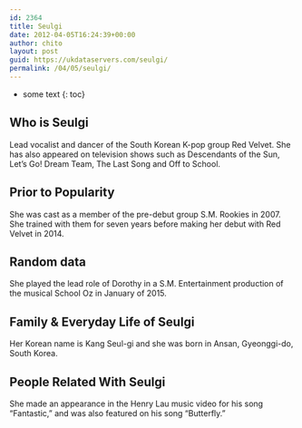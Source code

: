 ```yaml
---
id: 2364
title: Seulgi
date: 2012-04-05T16:24:39+00:00
author: chito
layout: post
guid: https://ukdataservers.com/seulgi/
permalink: /04/05/seulgi/
---
```


* some text
{: toc}
          
          
## Who is  Seulgi
                  
                  
                  
Lead vocalist and dancer of the South Korean K-pop group Red Velvet. She has also appeared on television shows such as Descendants of the Sun, Let&#8217;s Go! Dream Team, The Last Song and Off to School. 
                  
                
                
                
## Prior to Popularity 
                  
                  
                  
She was cast as a member of the pre-debut group S.M. Rookies in 2007. She trained with them for seven years before making her debut with Red Velvet in 2014. 
                  
                
                
                
## Random data 
                  
                  
                  
She played the lead role of Dorothy in a S.M. Entertainment production of the musical School Oz in January of 2015.
                  
                
                
                
## Family & Everyday Life of Seulgi
                  
                  
                  
Her Korean name is Kang Seul-gi and she was born in Ansan, Gyeonggi-do, South Korea.
                  
                
                
                
## People Related With  Seulgi
                  
                  
                  
She made an appearance in the Henry Lau music video for his song &#8220;Fantastic,&#8221; and was also featured on his song &#8220;Butterfly.&#8221;
                  
                
              
            
          
          
          
    
    
  
